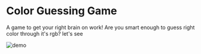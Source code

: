 # Color Guessing Game 
A game to get your right brain on work! Are you smart enough to guess right color through it's rgb? let's see 

![demo](https://github.com/tinycosmos/COLOR_GUESSING_GAME/blob/master/images/demo.gif)
